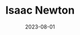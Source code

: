 ---
title: "Isaac Newton"
type: person
born-on: 1643-01-04
date: 2023-08-01
died-on: 1727-03-31
hashtag: isaac-newton
tags:
  - English
  - mathematician
  - calculus
  - physicist
  - scientist
  - Age of Enlightenment
  - human being
  - dead at the moment
---